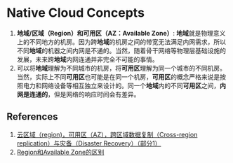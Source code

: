 # Native Cloud Concepts

1. **地域/区域（Region）和可用区（AZ：Available Zone）**: **地域**就是物理意义上的不同地方的机房。因为跨**地域**的机房之间的带宽无法满足内网需求，所以不同**地域**的机器之间内网是不通的。当然，随着骨干网络等物理层基础设施的发展，未来跨**地域**内网连通并非完全不可能的事情。
2. 可以将**地域**理解为不同城市的机房，将**可用区**理解为同一个城市的不同机房。当然，实际上不同**可用区**也可能是在同一个机房，**可用区**的概念严格来说是按照电力和网络设备等相互独立来设计的。同一个**地域**内的不同**可用区**之间，**内网是连通的**，但是网络的响应时间会有差异。


## References
1. [云区域（region)，可用区（AZ），跨区域数据复制（Cross-region replication）与灾备（Disaster Recovery）（部分1）](https://www.cnblogs.com/sammyliu/p/8902556.html)
2. [Region和Available Zone的区别](https://blog.csdn.net/u010305706/article/details/54406060)